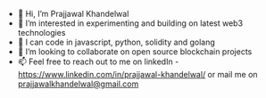 - 👋 Hi, I’m Prajjawal Khandelwal
- 👀 I’m interested in experimenting and building on latest web3 technologies
- 🌱 I can code in javascript, python, solidity and golang
- 💞️ I’m looking to collaborate on open source blockchain projects
- 📫 Feel free to reach out to me on linkedIn - https://www.linkedin.com/in/prajjawal-khandelwal/ or mail me on prajjawalkhandelwal@gmail.com

<!---
Prajjawalk/Prajjawalk is a ✨ special ✨ repository because its `README.md` (this file) appears on your GitHub profile.
You can click the Preview link to take a look at your changes.
--->
